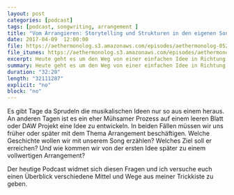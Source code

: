 ```yaml
---
layout: post
categories: [podcast]
tags: [podcast, songwriting, arrangement ]
title: "Vom Arrangieren: Storytelling und Strukturen in den eigenen Songs - #052"
date: 2017-04-09  12:00:00
file: https://aethermonolog.s3.amazonaws.com/episodes/aethermonolog-052.mp3
file_itunes: https://aethermonolog.s3.amazonaws.com/episodes/aethermonolog-052.m4a
excerpt: Heute geht es um den Weg von einer einfachen Idee in Richtung eines Arrangements. Es gibt verschiedene Stilmittel, Rollen und Funktionen im Arrangement, die uns dabei helfen können mit dem Ablauf des Songs die Geschichte oder Funktion des Tracks zu betonen und bestmöglich zu übermitteln. Diese schauen wir uns heute etwas genauer an.
summary: Heute geht es um den Weg von einer einfachen Idee in Richtung eines Arrangements. Es gibt verschiedene Stilmittel, Rollen und Funktionen im Arrangement, die uns dabei helfen können mit dem Ablauf des Songs die Geschichte oder Funktion des Tracks zu betonen und bestmöglich zu übermitteln. Diese schauen wir uns heute etwas genauer an. Details Sendung findet ihr im <a href="https://aethermonolog.de/podcast/episode-052.html">Blog Artikel auf aethermonolog.de</a>.
duration: "32:20"
length: "32111287"
explicit: "no"
block: "no"
---
```


Es gibt Tage da Sprudeln die musikalischen Ideen nur so aus einem heraus. An anderen Tagen ist es ein eher Mühsamer Prozess auf einem leeren Blatt oder DAW Projekt eine Idee zu entwickeln. In beiden Fällen müssen wir uns früher oder später mit dem Thema Arrangement beschäftigen. Welche Geschichte wollen wir mit unserem Song erzählen? Welches Ziel soll er erreichen? Und wie kommen wir von der ersten Idee später zu einem vollwertigen Arrangement?

Der heutige Podcast widmet sich diesen Fragen und ich versuche euch einen Überblick verschiedene Mittel und Wege aus meiner Trickkiste zu geben.

